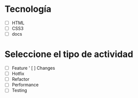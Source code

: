 # Tecnología
- [ ] HTML
- [ ] CSS3
- [ ] docs

# Seleccione el tipo de actividad
- [ ] Feature
' [ ] Changes
- [ ] Hotfix
- [ ] Refactor
- [ ] Performance
- [ ] Testing